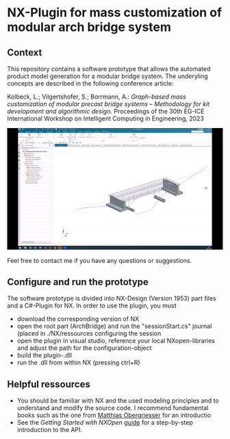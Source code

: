 # NX-Plugin for mass customization of modular arch bridge system

## Context

This repository contains a software prototype that allows the automated product model generation for a modular bridge system. The underyling concepts are described in the following conference article:

Kolbeck, L.; Vilgertshofer, S.; Borrmann, A.: _Graph-based mass customization of modular precast bridge systems – Methodology for kit development and algorithmic design._ 
Proceedings of the 30th EG-ICE International Workshop on Intelligent Computing in Engineering, 2023

![](algorithm_animation.gif)

Feel free to contact me if you have any questions or suggestions.

## Configure and run the prototype
The software prototype is divided into NX-Design (Version 1953) part files and a C#-Plugin for NX. 
In order to use the plugin, you must
- download the corresponding version of NX 
- open the root part (ArchBridge) and run the "sessionStart.cs" journal (placed in ./NX/ressources configuring the session
- open the plugin in visual studio, reference your local NXopen-libraries and adjust the path for the configuration-object
- build the plugin-.dll 
- run the .dll from within NX (pressing ctrl+R)

## Helpful ressources
- You should be familiar with NX and the used modeling principles and to understand and modify the source code. I recommend fundamental books such as the one from [Matthias Obergriesser](https://link.springer.com/book/10.1007/978-3-658-16782-0) for an introductio
- See the _Getting Started with NXOpen_ [guide](https://docs.plm.automation.siemens.com/data_services/resources/nx/11/nx_api/common/en_US/graphics/fileLibrary/nx/nxopen/nxopen_getting_started_v11.pdf) for a step-by-step introduction to the API.  

